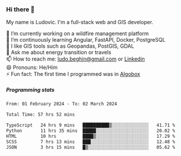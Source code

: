 ### Hi there 👋

My name is Ludovic. I'm a full-stack web and GIS developer.

 🔭 I’m currently working on a wildfire management platform<br/>
 🌱 I’m continuously learning Angular, FastAPI, Docker, PostgreSQL<br/>
 👯 I like GIS tools such as Geopandas, PostGIS, GDAL<br/>
 💬 Ask me about energy transition or travels<br/>
 📫 How to reach me: ludo.beghin@gmail.com or [Linkedin](https://www.linkedin.com/in/ludovic-beghin/)<br/>
 😄 Pronouns: He/Him<br/>
 ⚡ Fun fact: The first time I programmed was in [Algobox](https://fr.wikipedia.org/wiki/Algobox)<br/>

##### Programming stats
<!--START_SECTION:waka-->

```txt
From: 01 February 2024 - To: 02 March 2024

Total Time: 57 hrs 52 mins

TypeScript   24 hrs 9 mins   ██████████▒░░░░░░░░░░░░░░   41.71 %
Python       11 hrs 35 mins  █████░░░░░░░░░░░░░░░░░░░░   20.02 %
HTML         10 hrs          ████▒░░░░░░░░░░░░░░░░░░░░   17.29 %
SCSS         7 hrs 13 mins   ███░░░░░░░░░░░░░░░░░░░░░░   12.48 %
JSON         3 hrs 15 mins   █▒░░░░░░░░░░░░░░░░░░░░░░░   05.62 %
```

<!--END_SECTION:waka-->
